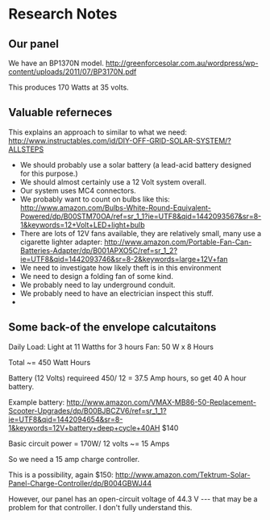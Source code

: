# Research Notes

## Our panel

We have an BP1370N model. http://greenforcesolar.com.au/wordpress/wp-content/uploads/2011/07/BP3170N.pdf

This produces 170 Watts at 35 volts.


## Valuable referneces

This explains an approach to similar to what we need:
http://www.instructables.com/id/DIY-OFF-GRID-SOLAR-SYSTEM/?ALLSTEPS

* We should probably use a solar battery (a lead-acid battery designed for this purpose.)
* We should almost certainly use a 12 Volt system overall.
* Our system uses MC4 connectors.
* We probably want to count on bulbs like this: http://www.amazon.com/Bulbs-White-Round-Equivalent-Powered/dp/B00STM70OA/ref=sr_1_1?ie=UTF8&qid=1442093567&sr=8-1&keywords=12+Volt+LED+light+bulb
* There are lots of 12V fans available, they are relatively small, many use a cigarette lighter adapter: http://www.amazon.com/Portable-Fan-Can-Batteries-Adapter/dp/B001APXO5C/ref=sr_1_2?ie=UTF8&qid=1442093746&sr=8-2&keywords=large+12V+fan
* We need to investigate how likely theft is in this environment
* We need to design a folding fan of some kind.
* We probably need to lay underground conduit.
* We probably need to have an electrician inspect this stuff.
* 

## Some back-of the envelope calcutaitons

Daily Load: Light at 11 Watths for 3 hours 
Fan: 50 W x 8 Hours 

Total ~= 450 Watt Hours

Battery (12 Volts) requireed 450/ 12 = 37.5 Amp hours, so get 40 A hour battery.

Example battery: http://www.amazon.com/VMAX-MB86-50-Replacement-Scooter-Upgrades/dp/B00BJBCZV6/ref=sr_1_1?ie=UTF8&qid=1442094654&sr=8-1&keywords=12V+battery+deep+cycle+40AH
 $140 
 

Basic circuit power = 170W/ 12 volts ~= 15 Amps

So we need a 15 amp charge controller.

This is a possibility, again $150: http://www.amazon.com/Tektrum-Solar-Panel-Charge-Controller/dp/B004GBWJ44

However, our panel has an open-circuit voltage of 44.3 V --- that may be a problem for that controller.  I don't fully understand this.


